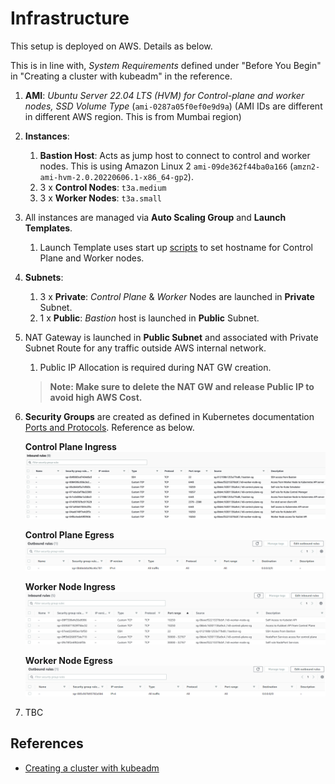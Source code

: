 # Infrastructure
This setup is deployed on AWS. Details as below.

This is in line with, _System Requirements_ defined under "Before You Begin" in "Creating a cluster with kubeadm" 
in the reference.

1. **AMI**: _Ubuntu Server 22.04 LTS (HVM) for Control-plane and worker nodes, SSD Volume Type_ (`ami-0287a05f0ef0e9d9a`) (AMI IDs are different in different AWS region. This is from Mumbai region)
2. **Instances**:
   1. **Bastion Host**: Acts as jump host to connect to control and worker nodes. This is using Amazon Linux 2 `ami-09de362f44ba0a166` (`amzn2-ami-hvm-2.0.20220606.1-x86_64-gp2`).
   2. 3 x **Control Nodes**: `t3a.medium`
   3. 3 x **Worker Nodes**: `t3a.small`
3. All instances are managed via **Auto Scaling Group** and **Launch Templates**.
   1. Launch Template uses start up [scripts](scripts) to set hostname for Control Plane and Worker nodes.
4. **Subnets**:
   1. 3 x **Private**: _Control Plane_ & _Worker_ Nodes are launched in **Private** Subnet.
   2. 1 x **Public**: _Bastion_ host is launched in **Public** Subnet.
5. NAT Gateway is launched in **Public Subnet** and associated with Private Subnet Route for any traffic outside AWS internal network.
   1. Public IP Allocation is required during NAT GW creation.
   > **Note: Make sure to delete the NAT GW and release Public IP to avoid high AWS Cost.**

6. **Security Groups** are created as defined in Kubernetes documentation [Ports and Protocols](https://kubernetes.io/docs/reference/networking/ports-and-protocols/). Reference as below.
   
   **Control Plane Ingress**
   ![control plane ingress](../../media/control_plane_ingress.png)

   **Control Plane Egress**
   ![control plane egress](../../media/control_plane_egress.png)

   **Worker Node Ingress**
   ![worker node ingress](../../media/worker_node_ingress.png)

   **Worker Node Egress**
   ![worker node egress](../../media/worker_node_egress.png)

7. TBC

## References
- [Creating a cluster with kubeadm](https://v1-27.docs.kubernetes.io/docs/setup/production-environment/tools/kubeadm/create-cluster-kubeadm/)